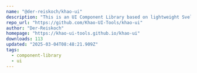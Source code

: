 ```yaml
---
name: "@der-reiskoch/khao-ui"
description: "This is an UI Component Library based on lightweight Svelte Components which are provided as web-components."
repo_url: "https://github.com/Khao-UI-Tools/khao-ui"
author: "Der-Reiskoch"
homepage: "https://khao-ui-tools.github.io/khao-ui"
downloads: 113
updated: "2025-03-04T08:48:21.909Z"
tags: 
  - component-library
  - ui
---
```

